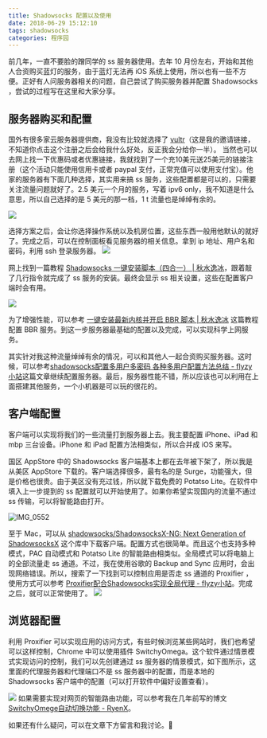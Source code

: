 ```yaml
---
title: Shadowsocks 配置以及使用
date: 2018-06-29 15:12:10
tags: shadowsocks
categories: 程序园
---
```


前几年，一直不要脸的蹭同学的 ss 服务器使用。去年 10 月份左右，开始和其他人合资购买蓝灯的服务，由于蓝灯无法再 iOS 系统上使用，所以也有一些不方便。正好有人问服务器相关的问题，自己尝试了购买服务器并配置 Shadowsocks ，尝试的过程写在这里和大家分享。

## 服务器购买和配置

国外有很多家云服务器提供商，我没有比较就选择了 [vultr](https://www.vultr.com/?ref=7463730)（这是我的邀请链接，不知道你点击这个注册之后会给我什么好处，反正我会分给你一半）。 当然也可以去网上找一下优惠码或者优惠链接，我就找到了一个充10美元送25美元的链接注册（这个活动只能使用信用卡或者 paypal 支付，正常充值可以使用支付宝）。他家的服务器有下面几种选择，其实用来搞 ss 服务，这些配置都是可以的，只需要关注流量问题就好了。2.5 美元一个月的服务，写着 ipv6 only，我不知道是什么意思，所以自己选择的是 5 美元的那一档，1 t 流量也是绰绰有余的。

![](http://media.xiang578.com/15302534391376.jpg)

选择方案之后，会让你选择操作系统以及机房位置，这些东西一般用他默认的就好了。完成之后，可以在控制面板看见服务器的相关信息。拿到 ip 地址、用户名和密码，利用 ssh 登录服务器。
![](http://media.xiang578.com/15302541061041.jpg)

网上找到一篇教程 [Shadowsocks 一键安装脚本（四合一） | 秋水逸冰](https://teddysun.com/486.html)，跟着敲了几行指令就完成了 ss 服务的安装。最终会显示 ss 相关设置，这些在配置客户端时会有用。

![](http://media.xiang578.com/15302546455992.jpg)


为了增强性能，可以参考 [一键安装最新内核并开启 BBR 脚本 | 秋水逸冰](https://teddysun.com/489.html) 这篇教程配置 BBR 服务。到这一步服务器最基础的配置以及完成，可以实现科学上网服务。

其实针对我这种流量绰绰有余的情况，可以和其他人一起合资购买服务器。这时候，可以参考[shadowsocks配置多用户多密码 各种多用户配置方法总结 - flyzy小站](https://www.flyzy2005.com/fan-qiang/shadowsocks/shadowsocks-config-multiple-users/)这篇文章继续配置服务器。最后，服务器性能不错，所以应该也可以利用在上面搭建其他服务，一个小机器是可以玩的很花的。

## 客户端配置

客户端可以实现将我们的一些流量打到服务器上去。我主要配置 iPhone、iPad 和 mbp 三台设备。iPhone 和 iPad 配置方法相类似，所以合并成 iOS 来写。

国区 AppStore 中的 Shadowsocks 客户端基本上都在去年被下架了，所以我是从美区 AppStore 下载的。客户端选择很多，最有名的是 Surge，功能强大，但是价格也很贵。由于美区没有充过钱，所以就下载免费的 Potatso Lite。在软件中填入上一步提到的 ss 配置就可以开始使用了。如果你希望实现国内的流量不通过 ss 传输，可以将智能路由打开。

![IMG_0552](http://media.xiang578.com/IMG_0552.png)

至于 Mac，可以从 [shadowsocks/ShadowsocksX-NG: Next Generation of ShadowsocksX](https://github.com/shadowsocks/ShadowsocksX-NG) 这个库中下载客户端。配置方式也很简单。而且这个也支持多种模式，PAC 自动模式和 Potatso Lite 的智能路由相类似。全局模式可以将电脑上的全部流量走 ss 通道。不过，我在使用谷歌的 Backup and Sync 应用时，会出现网络错误。所以，搜索了一下找到可以控制应用是否走 ss 通道的 Proxifier ，使用方式可以参考 [Proxifier配合Shadowsocks实现全局代理 - flyzy小站](https://www.flyzy2005.com/fan-qiang/shadowsocks/proxifier-with-shadowsocks/)。完成之后，就可以正常使用了。
![](http://media.xiang578.com/15302558024622.jpg)

## 浏览器配置

利用 Proxifier 可以实现应用的访问方式，有些时候浏览某些网站时，我们也希望可以这样控制，Chrome 中可以使用插件 SwitchyOmega。这个软件通过情景模式实现访问的控制，我们可以先创建通过 ss 服务器的情景模式，如下图所示，这里面的代理服务器和代理端口不是 ss 服务器中的配置，而是本地的 Shadowsocks 客户端中的配置（可以打开软件中偏好设置查看）。

![](http://media.xiang578.com/15302560137907.jpg)
如果需要实现对网页的智能路由功能，可以参考我在几年前写的博文 [SwitchyOmege自动切换功能 - RyenX](https://xiang578.com/2016/06/23/switchyomege/)。

如果还有什么疑问，可以在文章下方留言和我讨论。👊


